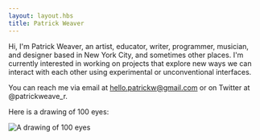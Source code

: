 ```yaml
---
layout: layout.hbs
title: Patrick Weaver
---
```


Hi, I'm Patrick Weaver, an artist, educator, writer, programmer, musician, and designer based in New York City, and sometimes other places. I'm currently interested in working on projects that explore new ways we can interact with each other using experimental or unconventional interfaces.

You can reach me via email at hello.patrickw@gmail.com or on Twitter at @patrickweave_r.

Here is a drawing of 100 eyes:

![A drawing of 100 eyes](https://pwapi.s3.amazonaws.com/uploads/1f42dd81-9ebc-4b13-a80f-b3ec54ad38d3)